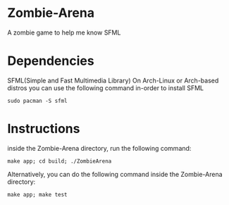 # Zombie-Arena
A zombie game to help me know SFML

# Dependencies
SFML(Simple and Fast Multimedia Library)
On Arch-Linux or Arch-based distros you can use the following command in-order to install SFML
```
sudo pacman -S sfml
```

# Instructions
inside the Zombie-Arena directory, run the following command:
```
make app; cd build; ./ZombieArena
```
Alternatively, you can do the following command inside the Zombie-Arena directory:
```
make app; make test
```
